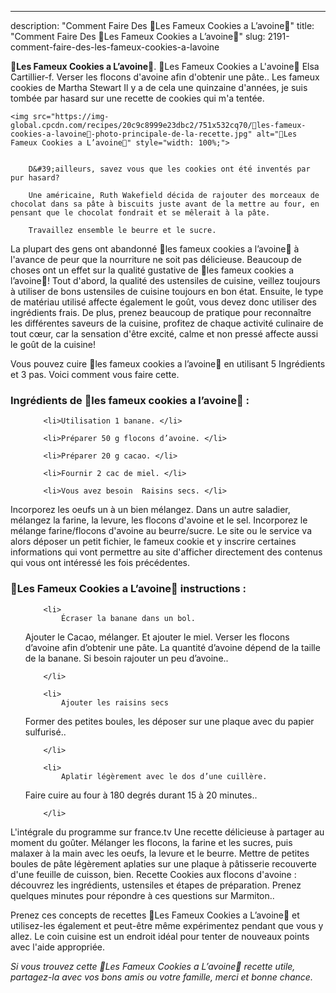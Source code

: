 ---
description: "Comment Faire Des 🍪Les Fameux Cookies a L’avoine🍪"
title: "Comment Faire Des 🍪Les Fameux Cookies a L’avoine🍪"
slug: 2191-comment-faire-des-les-fameux-cookies-a-lavoine

<p>
	<strong>🍪Les Fameux Cookies a L’avoine🍪</strong>. 
	🍪Les Fameux Cookies a L&#39;avoine🍪 Elsa Cartillier-f. Verser les flocons d&#39;avoine afin d&#39;obtenir une pâte.. Les fameux cookies de Martha Stewart Il y a de cela une quinzaine d&#39;années, je suis tombée par hasard sur une recette de cookies qui m&#39;a tentée.
</p>
<p>
	
	<img src="https://img-global.cpcdn.com/recipes/20c9c8999e23dbc2/751x532cq70/🍪les-fameux-cookies-a-lavoine🍪-photo-principale-de-la-recette.jpg" alt="🍪Les Fameux Cookies a L’avoine🍪" style="width: 100%;">
	
	
		D&#39;ailleurs, savez vous que les cookies ont été inventés par pur hasard?
	
		Une américaine, Ruth Wakefield décida de rajouter des morceaux de chocolat dans sa pâte à biscuits juste avant de la mettre au four, en pensant que le chocolat fondrait et se mêlerait à la pâte.
	
		Travaillez ensemble le beurre et le sucre.
	
</p>

La plupart des gens ont abandonné 🍪les fameux cookies a l’avoine🍪 à l'avance de peur que la nourriture ne soit pas délicieuse. Beaucoup de choses ont un effet sur la qualité gustative de 🍪les fameux cookies a l’avoine🍪! Tout d'abord, la qualité des ustensiles de cuisine, veillez toujours à utiliser de bons ustensiles de cuisine toujours en bon état. Ensuite, le type de matériau utilisé affecte également le goût, vous devez donc utiliser des ingrédients frais. De plus, prenez beaucoup de pratique pour reconnaître les différentes saveurs de la cuisine, profitez de chaque activité culinaire de tout cœur, car la sensation d'être excité, calme et non pressé affecte aussi le goût de la cuisine!

<!--inarticleads1-->

Vous pouvez cuire 🍪les fameux cookies a l’avoine🍪 en utilisant 5 Ingrédients et 3 pas. Voici comment vous faire cette.

<h3>Ingrédients de 🍪les fameux cookies a l’avoine🍪 :</h3>

<ol>
	
		<li>Utilisation 1 banane. </li>
	
		<li>Préparer 50 g flocons d’avoine. </li>
	
		<li>Préparer 20 g cacao. </li>
	
		<li>Fournir 2 cac de miel. </li>
	
		<li>Vous avez besoin  Raisins secs. </li>
	
</ol>

Incorporez les oeufs un à un bien mélangez. Dans un autre saladier, mélangez la farine, la levure, les flocons d&#39;avoine et le sel. Incorporez le mélange farine/flocons d&#39;avoine au beurre/sucre. Le site ou le service va alors déposer un petit fichier, le fameux cookie et y inscrire certaines informations qui vont permettre au site d&#39;afficher directement des contenus qui vous ont intéressé les fois précédentes. 

<!--inarticleads2-->

<h3>🍪Les Fameux Cookies a L’avoine🍪 instructions :</h3>

<ol>
	
		<li>
			Écraser la banane dans un bol.
Ajouter le Cacao, mélanger. Et ajouter le miel.
Verser les flocons d’avoine afin d’obtenir une pâte. La quantité d’avoine dépend de la taille de la banane. Si besoin rajouter un peu d’avoine..
			
			
		</li>
	
		<li>
			Ajouter les raisins secs
Former des petites boules, les déposer sur une plaque avec du papier sulfurisé..
			
			
		</li>
	
		<li>
			Aplatir légèrement avec le dos d’une cuillère.
Faire cuire au four à 180 degrés durant 15 à 20 minutes..
			
			
		</li>
	
</ol>

L&#39;intégrale du programme sur france.tv Une recette délicieuse à partager au moment du goûter. Mélanger les flocons, la farine et les sucres, puis malaxer à la main avec les oeufs, la levure et le beurre. Mettre de petites boules de pâte légèrement aplaties sur une plaque à pâtisserie recouverte d&#39;une feuille de cuisson, bien. Recette Cookies aux flocons d&#39;avoine : découvrez les ingrédients, ustensiles et étapes de préparation. Prenez quelques minutes pour répondre à ces questions sur Marmiton.. 

<!--inarticleads1-->

<p>
Prenez ces concepts de recettes 🍪Les Fameux Cookies a L’avoine🍪 et utilisez-les également et peut-être même expérimentez pendant que vous y allez. Le coin cuisine est un endroit idéal pour tenter de nouveaux points avec l'aide appropriée.
</p>

<p>
<i>Si vous trouvez cette 🍪Les Fameux Cookies a L’avoine🍪 recette utile, partagez-la avec vos bons amis ou votre famille, merci et bonne chance.</i>
</p>
